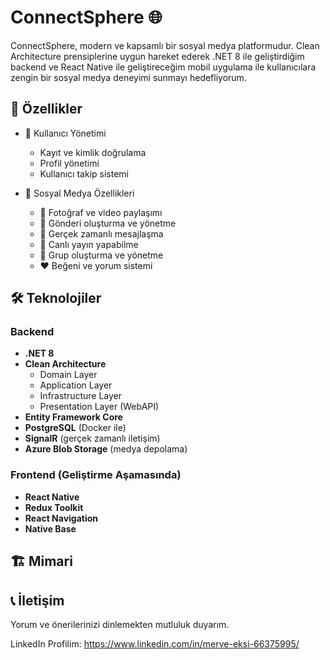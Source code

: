 # ConnectSphere 🌐

ConnectSphere, modern ve kapsamlı bir sosyal medya platformudur. 
Clean Architecture prensiplerine uygun hareket ederek .NET 8 ile geliştirdiğim backend ve React Native ile geliştireceğim mobil uygulama ile kullanıcılara zengin bir sosyal medya deneyimi sunmayı hedefliyorum.

## 🚀 Özellikler

- 👤 Kullanıcı Yönetimi
  - Kayıt ve kimlik doğrulama
  - Profil yönetimi
  - Kullanıcı takip sistemi

- 📱 Sosyal Medya Özellikleri
  - 📸 Fotoğraf ve video paylaşımı
  - 📝 Gönderi oluşturma ve yönetme
  - 💬 Gerçek zamanlı mesajlaşma
  - 🎥 Canlı yayın yapabilme
  - 👥 Grup oluşturma ve yönetme
  - ❤️ Beğeni ve yorum sistemi

## 🛠️ Teknolojiler

### Backend
- **.NET 8**
- **Clean Architecture**
  - Domain Layer
  - Application Layer
  - Infrastructure Layer
  - Presentation Layer (WebAPI)
- **Entity Framework Core**
- **PostgreSQL** (Docker ile)
- **SignalR** (gerçek zamanlı iletişim)
- **Azure Blob Storage** (medya depolama)

### Frontend (Geliştirme Aşamasında)
- **React Native**
- **Redux Toolkit**
- **React Navigation**
- **Native Base**

## 🏗️ Mimari

## 📞 İletişim

Yorum ve önerilerinizi dinlemekten mutluluk duyarım. 
 
LinkedIn Profilim: https://www.linkedin.com/in/merve-eksi-66375995/

